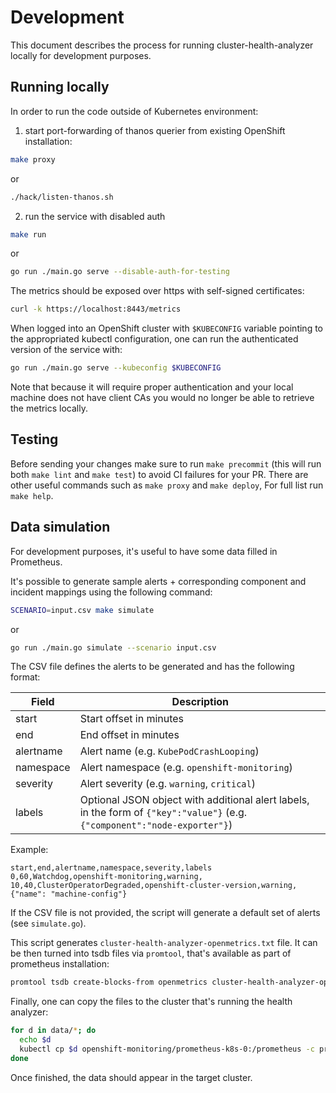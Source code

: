 # Development

This document describes the process for running cluster-health-analyzer locally for development purposes.

## Running locally

In order to run the code outside of Kubernetes environment:

1. start port-forwarding of thanos querier from existing OpenShift installation:

``` sh
make proxy
```
or
``` sh
./hack/listen-thanos.sh
```

2. run the service with disabled auth

``` sh
make run
```
or
``` sh
go run ./main.go serve --disable-auth-for-testing
```

The metrics should be exposed over https with self-signed certificates:

``` sh
curl -k https://localhost:8443/metrics
```

When logged into an OpenShift cluster with `$KUBECONFIG` variable pointing
to the appropriated kubectl configuration, one can run the authenticated version
of the service with:

``` sh
go run ./main.go serve --kubeconfig $KUBECONFIG
```

Note that because it will require proper authentication and your local machine 
does not have client CAs you would no longer be able to retrieve the metrics locally.

## Testing

Before sending your changes make sure to run `make precommit` (this will run both `make lint` and `make test`)
to avoid CI failures for your PR. There are other useful commands such as `make proxy` and `make deploy`, For
full list run `make help`.

## Data simulation

For development purposes, it's useful to have some data filled in Prometheus.

It's possible to generate sample alerts + corresponding component and incident
mappings using the following command:

``` sh
SCENARIO=input.csv make simulate
```
or
``` sh
go run ./main.go simulate --scenario input.csv
```

The CSV file defines the alerts to be generated and has the following format:

| Field      | Description |
|------------|-------------|
| start      | Start offset in minutes |
| end        | End offset in minutes |
| alertname  | Alert name (e.g. `KubePodCrashLooping`) |
| namespace  | Alert namespace (e.g. `openshift-monitoring`) |
| severity   | Alert severity (e.g. `warning`, `critical`) |
| labels     | Optional JSON object with additional alert labels, in the form of `{"key":"value"}` (e.g. `{"component":"node-exporter"}`) |

Example:

```
start,end,alertname,namespace,severity,labels
0,60,Watchdog,openshift-monitoring,warning,
10,40,ClusterOperatorDegraded,openshift-cluster-version,warning,{"name": "machine-config"}
```

If the CSV file is not provided, the script will generate a default set of alerts (see `simulate.go`).

This script generates `cluster-health-analyzer-openmetrics.txt` file. It can be
then turned into tsdb files via `promtool`, that's available as part of prometheus
installation:

``` sh
promtool tsdb create-blocks-from openmetrics cluster-health-analyzer-openmetrics.txt
```

Finally, one can copy the files to the cluster that's running the health analyzer:

``` sh
for d in data/*; do
  echo $d
  kubectl cp $d openshift-monitoring/prometheus-k8s-0:/prometheus -c prometheus
done
```

Once finished, the data should appear in the target cluster.

